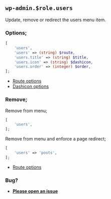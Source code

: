 ## `wp-admin.$role.users`

Update, remove or redirect the users menu item.

### Options;

```php
[
    'users',
    'users' => (string) $route,
    'users.title' => (string) $title,
    'users.icon' => (string) $dashicon,
    'users.order' => (integer) $order,
];
```

* [Route options](../route-options.md)
* [Dashicon options](https://developer.wordpress.org/resource/dashicons/#editor-customchar)

### Remove;

Remove from menu;

```php
[
    'users',
];
```

Remove from menu and enforce a page redirect;

```php
[
    'users' => 'posts',
];
```

* [Route options](../route-options.md)

### Bug?

* **[Please open an issue](https://github.com/soberwp/intervention/issues/new?title=[wp-admin.users]&labels=bug&assignees=darrenjacoby)**

